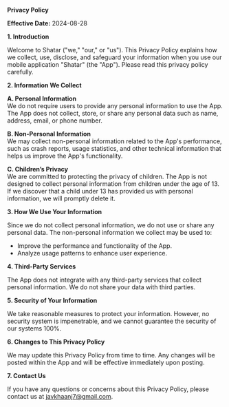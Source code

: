 **Privacy Policy**

**Effective Date:** 2024-08-28

**1. Introduction**

Welcome to Shatar ("we," "our," or "us"). This Privacy Policy explains how we collect, use, disclose, and safeguard your information when you use our mobile application "Shatar" (the "App"). Please read this privacy policy carefully.

**2. Information We Collect**

**A. Personal Information**  
We do not require users to provide any personal information to use the App. The App does not collect, store, or share any personal data such as name, address, email, or phone number.

**B. Non-Personal Information**  
We may collect non-personal information related to the App's performance, such as crash reports, usage statistics, and other technical information that helps us improve the App's functionality.

**C. Children’s Privacy**  
We are committed to protecting the privacy of children. The App is not designed to collect personal information from children under the age of 13. If we discover that a child under 13 has provided us with personal information, we will promptly delete it.

**3. How We Use Your Information**

Since we do not collect personal information, we do not use or share any personal data. The non-personal information we collect may be used to:
- Improve the performance and functionality of the App.
- Analyze usage patterns to enhance user experience.

**4. Third-Party Services**

The App does not integrate with any third-party services that collect personal information. We do not share your data with third parties.

**5. Security of Your Information**

We take reasonable measures to protect your information. However, no security system is impenetrable, and we cannot guarantee the security of our systems 100%.

**6. Changes to This Privacy Policy**

We may update this Privacy Policy from time to time. Any changes will be posted within the App and will be effective immediately upon posting.

**7. Contact Us**

If you have any questions or concerns about this Privacy Policy, please contact us at <javkhaanj7@gmail.com>.
